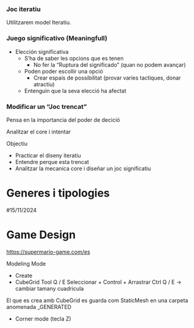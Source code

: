 ### Joc iteratiu

Utilitzarem model Iteratiu.

### Juego significativo (Meaningfull)

- Elección significativa
    - S’ha de saber les opcions que es tenen
        - No fer la “Ruptura del significado” (quan no podem avançar)
    - Poden poder escollir una opció
        - Crear espais de possibilitat (provar varies tactiques, donar atractiu)
    - Entenguin que la seva elecció ha afectat

### Modificar un “Joc trencat”

Pensa en la importancia del poder de decició

Analitzar el core i intentar


Objectiu

- Practicar el diseny iteratiu
- Entendre perque esta trencat
- Analitzar la mecanica core i diseñar un joc significatiu

# Generes i tipologies

#15/11/2024

# Game Design
https://supermario-game.com/es

Modeling Mode
- Create
- CubeGrid Tool
Q / E
Seleccionar + Control + Arrastrar
Ctrl Q / E -> cambiar tamany cuadricula

El que es crea amb CubeGrid es guarda com StaticMesh en una carpeta anomenada _GENERATED

* Corner mode  (tecla Z)